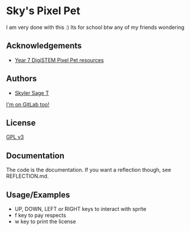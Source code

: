 
# Sky's Pixel Pet

I am very done with this :) Its for school btw any of my friends wondering


## Acknowledgements

 - [Year 7 DigiSTEM Pixel Pet resources](https://learn.stleonards.vic.edu.au/yr7digistem/pixelpet/)


## Authors

- [Skyler Sage T](https://www.github.com/skylryct1)

[I'm on GitLab too!](https://gitlab.com/skylryct)


## License

[GPL v3](https://choosealicense.com/licenses/gpl-3.0/)


## Documentation

The code is the documentation. If you want a reflection though, see REFLECTION.md.


## Usage/Examples

- UP, DOWN, LEFT or RIGHT keys to interact with sprite
- f key to pay respects
- w key to print the license

